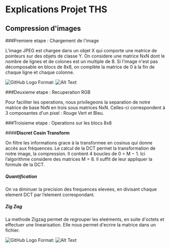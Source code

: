 
# Explications Projet THS

## Compression d'images

###Premiere etape : Chargement de l'image

L’image JPEG est chargee dans un objet X qui comporte une matrice de pointeurs sur des objets de classe Y.
On considere une matrice NxN dont le nombre de lignes et de colones est un multiple de 8.
Si l'image n'est pas décomposable en blocs de 8x8, on complète la matrice de 0 à la fin de chaque ligne et chaque colonne.

![GitHub Logo](/images/Complet0.jpg)
Format: ![Alt Text](https://github.com/aroy314/projetTHS/)

###Deuxieme etape : Recuperation RGB

Pour faciliter les operations, nous privilegeons la separation de notre matrice de base NxN en trois sous matrices NxN. Celles-ci correspondent à 3 composantes d'un pixel : Rouge Vert et Bleu.

###Troisieme etape : Operations sur les blocs 8x8

####**Discret Cosin Transform**

On filtre les informations grace à la transformee en cosinus qui donne accès aux fréquences. Le calcul de la DCT permet la transformation de notre image, la compression. Il contient 4 boucles de 0 = M − 1. Ici l’algorithme considere des matrices M = 8.  Il suffit de leur appliquer la formule de la DCT. 

##### **Quantification** 

On va diminuer la precision des frequences elevees, en divisant chaque element DCT par l’element correspondant.


##### **Zig Zag** 

La methode Zigzag permet de regrouper les eleéments, en suite d'octets et effectuer une linearisation. Elle nous permet d'ecrire la matrice dans un fichier.


![GitHub Logo](/images/zigzag.jpg)
Format: ![Alt Text](https://github.com/aroy314/projetTHS/)


